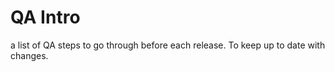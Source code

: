 # QA Intro 

a list of QA steps to go through before each release. To keep up to date with changes.

<!-- find QA list made for VOX + add paperedit to it. -->

